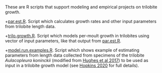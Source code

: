 These are R scripts that support modeling and empirical projects on trilobite growth.

+[par.est.R](par.est.R). Script which calculates growth rates and other input parameters from trilobite length data.

+[trilo.growth.R](trilo.growth.R). Script which models per-moult growth in trilobites using vector of input parameters, like that output from [par.est.R](par.est.R).

+[model.run.examples.R](model.run.examples.R). Script which shows example of estimating parameters from length data collected from specimens of the trilobite <i>Aulacopleura koninckii</i> (modified from [Hughes et al 2017](https://www.frontiersin.org/articles/10.3389/fevo.2017.00037/full)) to be used as input in a trilobite growth model (see [Hopkins 2020](https://paleorxiv.org/zt642/) for full details).
